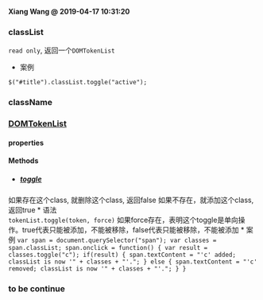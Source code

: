 **Xiang Wang @ 2019-04-17 10:31:20**

### classList
`read only`, 返回一个`DOMTokenList`
* 案例
```
$("#title").classList.toggle("active");
```

### className

### [DOMTokenList](https://developer.mozilla.org/en-US/docs/Web/API/DOMTokenList)
#### properties
#### Methods
* ##### [toggle](https://developer.mozilla.org/en-US/docs/Web/API/DOMTokenList/toggle)
如果存在这个class, 就删除这个class, 返回false
如果不存在，就添加这个class, 返回true
    * 语法  
    ```
    tokenList.toggle(token, force)
    ```
    如果force存在，表明这个toggle是单向操作。true代表只能被添加，不能被移除，false代表只能被移除，不能被添加
    * 案例
    ```
    var span = document.querySelector("span");
    var classes = span.classList;
    span.onclick = function() {
      var result = classes.toggle("c");
      if(result) {
        span.textContent = "'c' added; classList is now '" + classes + "'.";
      } else {
        span.textContent = "'c' removed; classList is now '" + classes + "'.";
      }
    }
    ```


### to be continue
